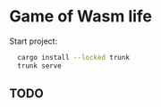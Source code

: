 # Game of Wasm life

Start project:

```sh
  cargo install --locked trunk
  trunk serve
```

## TODO
